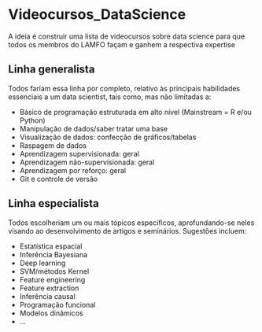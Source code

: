 # Videocursos_DataScience

A ideia é construir uma lista de videocursos sobre data science para que todos os membros do LAMFO façam e ganhem a respectiva expertise

## Linha generalista

Todos fariam essa linha por completo, relativo às principais habilidades essenciais a um data scientist, tais como, mas não limitadas a:

 - Básico de programação estruturada em alto nível (Mainstream = R e/ou Python)
 - Manipulação de dados/saber tratar uma base
 - Visualização de dados: confecção de gráficos/tabelas
 - Raspagem de dados
 - Aprendizagem supervisionada: geral
 - Aprendizagem não-supervisionada: geral
 - Aprendizagem por reforço: geral
 - Git e controle de versão

## Linha especialista

Todos escolheriam um ou mais tópicos específicos, aprofundando-se neles visando ao desenvolvimento de artigos e seminários. Sugestões incluem:

 - Estatística espacial
 - Inferência Bayesiana
 - Deep learning
 - SVM/métodos Kernel
 - Feature engineering
 - Feature extraction
 - Inferência causal
 - Programação funcional
 - Modelos dinâmicos
 - ...

